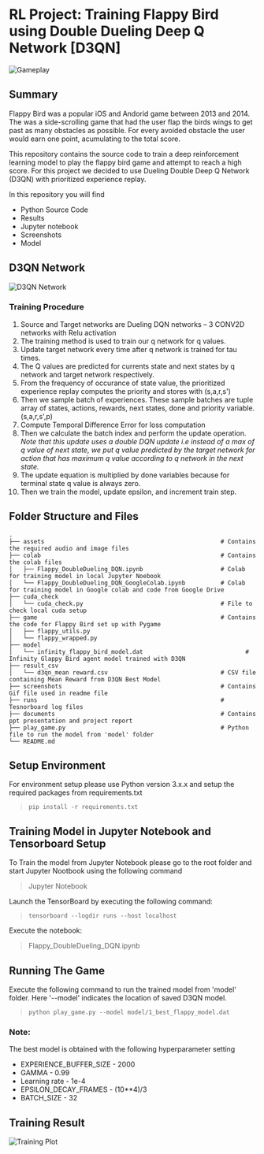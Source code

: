 # RL Project: Training Flappy Bird using Double Dueling Deep Q Network [D3QN]

![Gameplay](https://github.com/s-c-soma/flappy-bird-deep-q-learning/blob/master/screenshots/gameplay.gif)


## Summary
Flappy Bird was a popular iOS and Andorid game between 2013 and 2014. The was a side-scrolling game that had the user flap the birds wings to get past as many obstacles as possible. For every avoided obstacle the user would earn one point, acumulating to the total score. 

This repository contains the source code to train a deep reinforcement learning model to play the flappy bird game and attempt to reach a high score. For this project we decided to use Dueling Double Deep Q Network (D3QN) with prioritized experience replay. 

In this repository you will find
  - Python Source Code
  - Results
  - Jupyter notebook
  - Screenshots
  - Model


## D3QN Network
![D3QN Network](https://cdn-images-1.medium.com/max/1200/1*FkHqwA2eSGixdS-3dvVoMA.png)

### Training Procedure
1. Source and Target networks are Dueling DQN networks – 3 CONV2D networks with Relu activation​
2. The training method is used to train our q network for q values.​
3. Update target network every time after q network is trained for tau times.​
4. The Q values are predicted for currents state and next states by q network and target network respectively.​
5. From the frequency of occurance of state value, the prioritized experience replay computes the priority and stores with (s,a,r,s')​
6. Then we sample batch of experiences. These sample batches are tuple array of states, actions, rewards, next states, done and priority variable.(s,a,r,s',p)​
7. Compute Temporal Difference Error for loss computation​
8. Then we calculate the batch index and perform the update operation. *Note that this update uses a double DQN update i.e instead of a max of q value of next state, we put q value predicted by the target network for action that has maximum q value according to q network in the next state.*​
9. The update equation is multiplied by done variables because for terminal state q value is always zero.​
10. Then we train the model, update epsilon, and increment train step.

## Folder Structure and Files 
    .
    ├── assets                                                  # Contains the required audio and image files
    ├── colab                                                   # Contains the colab files
    │   ├── Flappy_DoubleDueling_DQN.ipynb                      # Colab for training model in local Jupyter Noebook
    │   └── Flappy_DoubleDueling_DQN_GoogleColab.ipynb          # Colab for training model in Google colab and code from Google Drive
    ├── cuda_check                                              
    │   └── cuda_check.py                                       # File to check local cuda setup
    ├── game                                                    # Contains the code for Flappy Bird set up with Pygame
    │   ├── flappy_utils.py                      
    │   └── flappy_wrapped.py          
    ├── model                                              
    │   └── infinity_flappy_bird_model.dat                             # Infinity Glappy Bird agent model trained with D3QN 
    ├── result_csv                                              
    │   └── d3qn_mean reward.csv                                # CSV file containing Mean Reward from D3QN Best Model
    ├── screenshots                                             # Contains Gif file used in readme file
    ├── runs                                                    # Tesnorboard log files
    ├── documents                                               # Contains ppt presentation and project report
    ├── play_game.py                                            # Python file to run the model from 'model' folder
    └── README.md

## Setup Environment
For environment setup please use Python version 3.x.x and setup the required packages from requirements.txt
> `pip install -r requirements.txt`

## Training Model in Jupyter Notebook and Tensorboard Setup
To Train the model from Jupyter Notebook please go to the root folder and start Jupyter Nootbook using the following command
> Jupyter Notebook

Launch the TensorBoard by executing the following command:
>`tensorboard --logdir runs --host localhost`

Execute the notebook:
> Flappy_DoubleDueling_DQN.ipynb

## Running The Game
Execute the following command to run the trained model from 'model' folder. Here '--model' indicates the location of saved D3QN model.
> `python play_game.py --model model/1_best_flappy_model.dat`

### Note:
The best model is obtained with the following hyperparameter setting
* EXPERIENCE_BUFFER_SIZE - 2000
* GAMMA - 0.99
* Learning rate - 1e-4
* EPSILON_DECAY_FRAMES - (10**4)/3
* BATCH_SIZE - 32

## Training Result
![Training Plot](https://github.com/s-c-soma/RL_Project_FlappyBird_D3QN/blob/main/screenshots/d3qn_trainingplot.png?raw=true "D3QN Training Plot for Infinity Model")



